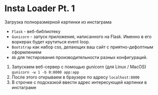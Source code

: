 # Insta Loader Pt. 1

Загрузка полноразмерной картинки из инстаграма 

* `Flask` -  веб-библиотеку
* `Gunicorn` - запуск приложения, написанного на Flask. Именно в его воркерах будет крутиться event loop.
* `Bootstrap` как набор css, делающих ваш сайт с приятно-дефолтным оформлением
* `Ab` для тестирования производительности разных конфигураций.

1. Запускаем веб-сервер с помощью *gunicorn* (для Linux / MacOS)
`gunicorn -w 1 -b 0:8000 app:app `
2. После этого открываем в браузере по адресу `localhost:8000`
3. В строчке с подсказкой ввести адрес интересующей картинки в инстаграме